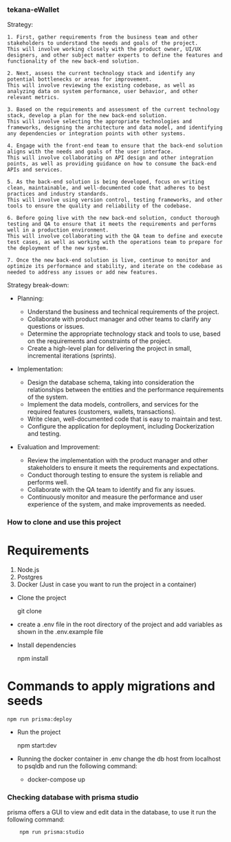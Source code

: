 ### tekana-eWallet

Strategy:
    
    1. First, gather requirements from the business team and other stakeholders to understand the needs and goals of the project.
    This will involve working closely with the product owner, UI/UX designers, and other subject matter experts to define the features and functionality of the new back-end solution.

    2. Next, assess the current technology stack and identify any potential bottlenecks or areas for improvement.
    This will involve reviewing the existing codebase, as well as analyzing data on system performance, user behavior, and other relevant metrics.

    3. Based on the requirements and assessment of the current technology stack, develop a plan for the new back-end solution.
    This will involve selecting the appropriate technologies and frameworks, designing the architecture and data model, and identifying any dependencies or integration points with other systems.

    4. Engage with the front-end team to ensure that the back-end solution aligns with the needs and goals of the user interface. 
    This will involve collaborating on API design and other integration points, as well as providing guidance on how to consume the back-end APIs and services.

    5. As the back-end solution is being developed, focus on writing clean, maintainable, and well-documented code that adheres to best practices and industry standards.
    This will involve using version control, testing frameworks, and other tools to ensure the quality and reliability of the codebase.

    6. Before going live with the new back-end solution, conduct thorough testing and QA to ensure that it meets the requirements and performs well in a production environment. 
    This will involve collaborating with the QA team to define and execute test cases, as well as working with the operations team to prepare for the deployment of the new system.

    7. Once the new back-end solution is live, continue to monitor and optimize its performance and stability, and iterate on the codebase as needed to address any issues or add new features.

Strategy break-down:

- Planning:

    * Understand the business and technical requirements of the project.
    * Collaborate with product manager and other teams to clarify any questions or issues.
    * Determine the appropriate technology stack and tools to use, based on the requirements and constraints of the project.
    * Create a high-level plan for delivering the project in small, incremental iterations (sprints).

- Implementation:

    * Design the database schema, taking into consideration the relationships between the entities and the performance requirements of the system.
    * Implement the data models, controllers, and services for the required features (customers, wallets, transactions).
    * Write clean, well-documented code that is easy to maintain and test.
    * Configure the application for deployment, including Dockerization and testing.
  
- Evaluation and Improvement:

    * Review the implementation with the product manager and other stakeholders to ensure it meets the requirements and expectations.
    * Conduct thorough testing to ensure the system is reliable and performs well.
    * Collaborate with the QA team to identify and fix any issues.
    * Continuously monitor and measure the performance and user experience of the system, and make improvements as needed.

### How to clone and use this project
# Requirements
 1. Node.js
 2. Postgres
 3. Docker (Just in case you want to run the project in a container)

- Clone the project

    git clone

- create a .env file in the root directory of the project and add variables as shown in the .env.example file

- Install dependencies

    npm install

# Commands to apply migrations and seeds

    npm run prisma:deploy

- Run the project

    npm start:dev

- Running the docker container
    in .env change the db host from localhost to psqldb and run the following command:
    * docker-compose up

### Checking database with prisma studio

  prisma offers a GUI to view and edit data in the database,
    to use it run the following command:
    
        npm run prisma:studio


    



